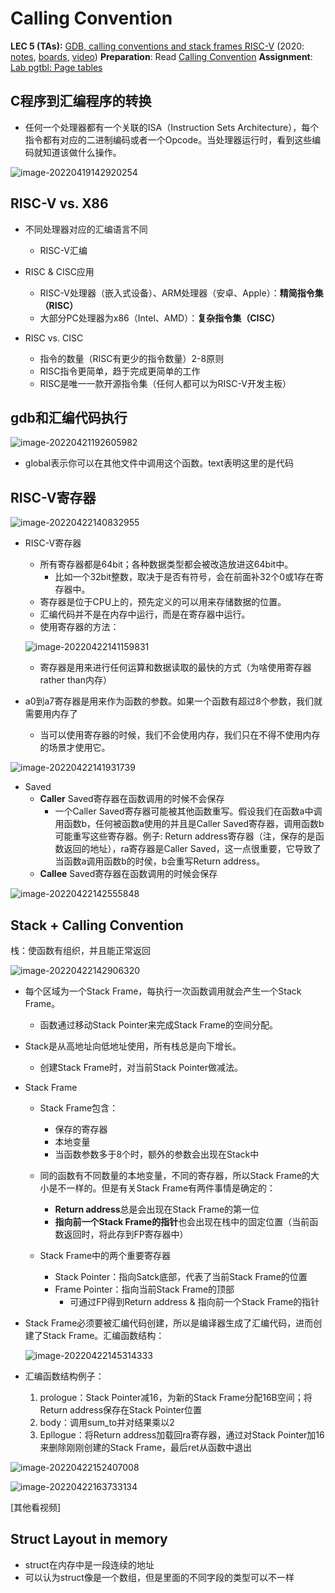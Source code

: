 # Calling Convention

**LEC 5 (TAs):** [GDB, calling conventions and stack frames RISC-V](https://pdos.csail.mit.edu/6.828/2021/lec/gdb_slides.pdf) (2020: [notes](https://pdos.csail.mit.edu/6.828/2021/lec/l-riscv.txt), [boards](https://pdos.csail.mit.edu/6.828/2021/lec/l-riscv-slides.pdf), [video](https://youtu.be/s-Z5t_yTyTM))
**Preparation**: Read [Calling Convention](https://pdos.csail.mit.edu/6.828/2021/readings/riscv-calling.pdf)
**Assignment**: [Lab pgtbl: Page tables](https://pdos.csail.mit.edu/6.828/2021/labs/pgtbl.html)



## C程序到汇编程序的转换

- 任何一个处理器都有一个关联的ISA（Instruction Sets Architecture），每个指令都有对应的二进制编码或者一个Opcode。当处理器运行时，看到这些编码就知道该做什么操作。

![image-20220419142920254](3-CallingConvention.assets/image-20220419142920254.png)

## RISC-V vs. X86

- 不同处理器对应的汇编语言不同
  - RISC-V汇编
- RISC & CISC应用
  - RISC-V处理器（嵌入式设备）、ARM处理器（安卓、Apple）：**精简指令集（RISC）**
  - 大部分PC处理器为x86（Intel、AMD）：**复杂指令集（CISC）**

- RISC vs. CISC
  - 指令的数量（RISC有更少的指令数量）2-8原则
  - RISC指令更简单，趋于完成更简单的工作
  - RISC是唯一一款开源指令集（任何人都可以为RISC-V开发主板）

## gdb和汇编代码执行

![image-20220421192605982](3-CallingConvention.assets/image-20220421192605982.png)

- global表示你可以在其他文件中调用这个函数。text表明这里的是代码

## RISC-V寄存器

![image-20220422140832955](3-CallingConvention.assets/image-20220422140832955.png)

- RISC-V寄存器

  - 所有寄存器都是64bit；各种数据类型都会被改造放进这64bit中。
    - 比如一个32bit整数，取决于是否有符号，会在前面补32个0或1存在寄存器中。
  - 寄存器是位于CPU上的，预先定义的可以用来存储数据的位置。
  - 汇编代码并不是在内存中运行，而是在寄存器中运行。
  - 使用寄存器的方法：

  ![image-20220422141159831](3-CallingConvention.assets/image-20220422141159831.png)

  - 寄存器是用来进行任何运算和数据读取的最快的方式（为啥使用寄存器rather than内存）

- a0到a7寄存器是用来作为函数的参数。如果一个函数有超过8个参数，我们就需要用内存了
  - 当可以使用寄存器的时候，我们不会使用内存，我们只在不得不使用内存的场景才使用它。

![image-20220422141931739](3-CallingConvention.assets/image-20220422141931739.png)

- Saved
  - **Caller** Saved寄存器在函数调用的时候不会保存
    - 一个Caller Saved寄存器可能被其他函数重写。假设我们在函数a中调用函数b，任何被函数a使用的并且是Caller Saved寄存器，调用函数b可能重写这些寄存器。例子: Return address寄存器（注，保存的是函数返回的地址），ra寄存器是Caller Saved，这一点很重要，它导致了当函数a调用函数b的时侯，b会重写Return address。
  - **Callee** Saved寄存器在函数调用的时候会保存

![image-20220422142555848](3-CallingConvention.assets/image-20220422142555848.png)

## Stack + Calling Convention

栈：使函数有组织，并且能正常返回

![image-20220422142906320](3-CallingConvention.assets/image-20220422142906320.png)

- 每个区域为一个Stack Frame，每执行一次函数调用就会产生一个Stack Frame。

  - 函数通过移动Stack Pointer来完成Stack Frame的空间分配。

- Stack是从高地址向低地址使用，所有栈总是向下增长。

  - 创建Stack Frame时，对当前Stack Pointer做减法。

- Stack Frame

  - Stack Frame包含：
    - 保存的寄存器
    - 本地变量
    - 当函数参数多于8个时，额外的参数会出现在Stack中
  - 同的函数有不同数量的本地变量，不同的寄存器，所以Stack Frame的大小是不一样的。但是有关Stack Frame有两件事情是确定的：
    - **Return address**总是会出现在Stack Frame的第一位
    - **指向前一个Stack Frame的指针**也会出现在栈中的固定位置（当前函数返回时，将此存到FP寄存器中）

  - Stack Frame中的两个重要寄存器
    - Stack Pointer：指向Satck底部，代表了当前Stack Frame的位置
    - Frame Pointer：指向当前Stack Frame的顶部
      - 可通过FP得到Return address & 指向前一个Stack Frame的指针

- Stack Frame必须要被汇编代码创建，所以是编译器生成了汇编代码，进而创建了Stack Frame。汇编函数结构：

  ![image-20220422145314333](3-CallingConvention.assets/image-20220422145314333.png)

- 汇编函数结构例子：
  1. prologue：Stack Pointer减16，为新的Stack Frame分配16B空间；将Return address保存在Stack Pointer位置
  2. body：调用sum_to并对结果乘以2
  3. Epllogue：将Return address加载回ra寄存器，通过对Stack Pointer加16来删除刚刚创建的Stack Frame，最后ret从函数中退出

![image-20220422152407008](3-CallingConvention.assets/image-20220422152407008.png)

![image-20220422163733134](3-CallingConvention.assets/image-20220422163733134.png)

[其他看视频]

## Struct Layout in memory

- struct在内存中是一段连续的地址
- 可以认为struct像是一个数组，但是里面的不同字段的类型可以不一样